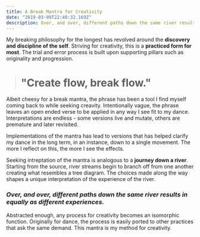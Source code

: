 ```yaml
---
title: A Break Mantra for Creativity
date: "2019-03-09T22:40:32.169Z"
description: Over, and over, different paths down the same river results in equally as different experiences.
---
```


My breaking philosophy for the longest has revolved around the **discovery and discipline of the self**. Striving for creativity, this is a **practiced form for most**. The trial and error process is built upon supporting pillars such as originality and progression.

># "Create flow, break flow."

Albeit cheesy for a break mantra, the phrase has been a tool I find myself coming back to while seeking creavity. Intentionally vague, the phrase leaves an open ended verse to be applied in any way I see fit to my dance. Interpretations are endless - some versions live and mutate, others are premature and later revisited.

Implementations of the mantra has lead to versions that has helped clarify my dance in the long term, in an instance, down to a single movement. The more I reflect on this, the more I see the effects.

Seeking intreptation of the mantra is analogous to a **journey down a river**. Starting from the source, river streams begin to branch off from one another creating what resembles a tree diagram. The choices made along the way shapes a unique interpretation of the experience of the river.

### *Over, and over, different paths down the same river results in equally as different experiences.*

Abstracted enough, any process for creativity becomes an isomorphic function. Originally for dance, the process is easily ported to other practices that ask the same demand. This mantra is my method for creativity.
